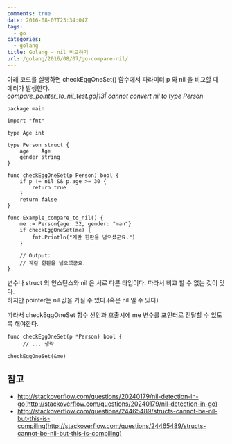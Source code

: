 ```yaml
---
comments: true
date: 2016-08-07T23:34:04Z
tags:
  - go
categories:
  - golang
title: Golang - nil 비교하기
url: /golang/2016/08/07/go-compare-nil/
---
```


아래 코드를 실행하면 checkEggOneSet() 함수에서 파라미터 p 와 nil 을 비교할 때 에러가 발생한다.  
_compare_pointer_to_nil_test.go|13| cannot convert nil to type Person_  

```
package main

import "fmt"

type Age int

type Person struct {
    age    Age
    gender string
}

func checkEggOneSet(p Person) bool {
    if p != nil && p.age >= 30 {
        return true
    }
    return false
}

func Example_compare_to_nil() {
    me := Person{age: 32, gender: "man"}
    if checkEggOneSet(me) {
        fmt.Println("계란 한판을 넘으셨군요.")
    }

    // Output:
    // 계란 한판을 넘으셨군요.
}
```
  
변수나 struct 의 인스턴스와 nil 은 서로 다른 타입이다. 따라서 비교 할 수 없는 것이 맞다.  
하지만 pointer는 nil 값을 가질 수 있다.(혹은 nil 일 수 있다)  
  
따라서 checkEggOneSet 함수 선언과 호출시에 me 변수를 포인터로 전달할 수 있도록 해야한다.  

```
func checkEggOneSet(p *Person) bool {
     // ... 생략

checkEggOneSet(&me)
```

## 참고
- http://stackoverflow.com/questions/20240179/nil-detection-in-go(http://stackoverflow.com/questions/20240179/nil-detection-in-go)
- http://stackoverflow.com/questions/24465489/structs-cannot-be-nil-but-this-is-compiling(http://stackoverflow.com/questions/24465489/structs-cannot-be-nil-but-this-is-compiling)
